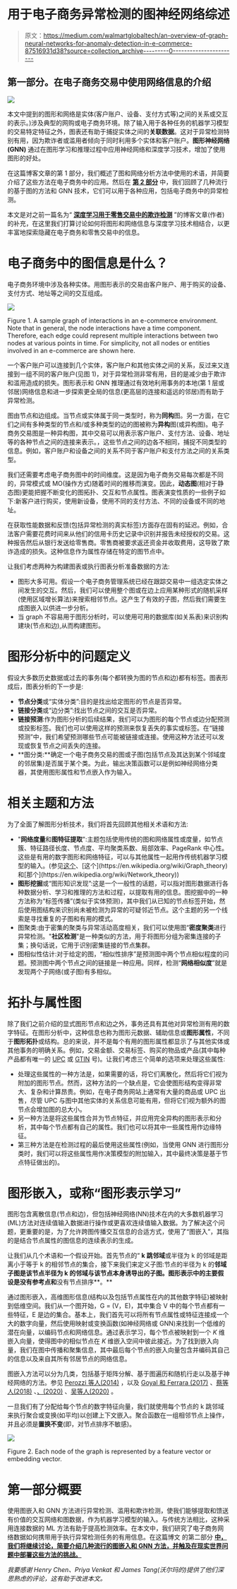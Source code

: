# 用于电子商务异常检测的图神经网络综述

> 原文：<https://medium.com/walmartglobaltech/an-overview-of-graph-neural-networks-for-anomaly-detection-in-e-commerce-87516931d38?source=collection_archive---------0----------------------->

## 第一部分。在电子商务交易中使用网络信息的介绍

![](img/e399a5fd95ced13823e27b0b19bb7ca4.png)

本文中提到的图形和网络是实体(客户账户、设备、支付方式等)之间的关系或交互的表示。)涉及典型的网购或电子商务环境。除了输入用于各种任务的机器学习模型的交易特定特征之外，图表还有助于捕捉实体之间的**关联数据**。这对于异常检测特别有用，因为欺诈者或滥用者倾向于同时利用多个实体和客户账户。**图形神经网络(GNN)** 通过在图形学习和推理过程中应用神经网络和深度学习技术，增加了使用图形的好处。

在这篇博客文章的第 1 部分，我们概述了图和网络分析方法中使用的术语，并简要介绍了这些方法在电子商务中的应用。然后在 [**第 2 部分**](/walmartglobaltech/an-overview-of-graph-neural-networks-for-anomaly-detection-in-e-commerce-b4c165b8f08a) 中，我们回顾了几种流行的基于图的方法和 GNN 技术，它们可以用于各种应用，包括电子商务中的异常检测。

本文是对之前一篇名为“ [**深度学习用于零售交易中的欺诈检测**](/walmartglobaltech/deep-learning-for-fraud-detection-in-retail-transactions-564d31e5d1a3) ”的博客文章(作者)的补充，在这里我们打算讨论如何将图形和网络信息与深度学习技术相结合，以更丰富地探索隐藏在电子商务和零售交易中的信息。

# **电子商务中的图信息是什么？**

电子商务环境中涉及各种实体。用图形表示的交易由客户账户、用于购买的设备、支付方式、地址等之间的交互组成。

![](img/4da05a914725324d1532d035bca97ee4.png)

Figure 1\. A sample graph of interactions in an e-commerce environment. Note that in general, the node interactions have a time component. Therefore, each edge could represent multiple interactions between two nodes at various points in time. For simplicity, not all nodes or entities involved in an e-commerce are shown here.

一个客户账户可以连接到几个实体，客户账户和其他实体之间的关系，反过来又连接到一组不同的客户账户(见图 1)，对于异常检测非常有用，目的是减少由于欺诈和滥用造成的损失。图形表示和 GNN 推理通过有效地利用事务的本地(第 1 层或邻居)网络信息和进一步探索更全局的信息(更高层的连接和遥远的邻居)而有助于异常检测。

图由节点和边组成。当节点或实体属于同一类型时，称为**同构**图。另一方面，在它们之间有多种类型的节点和/或多种类型的边的图被称为**异构**图(或异构图)。电子商务交易图是一种异构图，其中交易可以用表示客户账户、支付方法、设备、地址等的各种节点之间的连接来表示。，这些节点之间的边各不相同，捕捉不同类型的信息。例如，客户账户和设备之间的关系不同于客户账户和支付方法之间的关系类型。

我们还需要考虑电子商务图中的时间维度。这是因为电子商务交易每次都是不同的，异常模式或 MO(操作方式)随着时间的推移而演变。因此，**动态图**(相对于静态图)更能把握不断变化的图拓扑、交互和节点属性。图表演变性质的一些例子如下:新客户进行购买，使用新设备，使用不同的支付方法、不同的设备或不同的地址。

在获取性能数据和反馈(包括异常检测的真实标签)方面存在固有的延迟。例如，合法客户需要花费时间来从他们的信用卡历史记录中识别并报告未经授权的交易。这种报告然后从银行发送给零售商。零售商被要求返还资金并收取费用，这导致了欺诈造成的损失。这种信息作为属性存储在特定的图节点中。

让我们考虑两种为构建图表或执行图表分析准备数据的方法:

*   图形大多可用。假设一个电子商务管理系统已经在跟踪交易中一组选定实体之间发生的交互。然后，我们可以使用整个图或在边上应用某种形式的随机采样(使用区域增长算法)来搜索相邻节点。这产生了有效的子图，然后我们需要生成图嵌入以供进一步分析。
*   当 graph 不容易用于图形分析时，可以使用可用的数据库(如关系表)来识别构建块(节点和边),从而构建图形。

# **图形分析中的问题定义**

假设大多数历史数据或过去的事务(每个都转换为图的节点和边)都有标签。图表形成后，图表分析的下一步是:

*   **节点分类**或“实体分类”:目的是找出给定图形的节点是否异常。
*   **链接分类**或“边分类”:找出节点之间的交互是否异常。
*   **链接预测**:作为图形分析的后续结果，我们可以为图形的每个节点或边分配预测或投影标签。我们也可以使用这样的预测来恢复丢失的事实或标签。在“链接预测”中，我们希望预测哪些节点可能被链接或连接。使用这种方法还可以发现或恢复节点之间丢失的连接。
*   **图分类:**确定一个电子商务交易的图或子图(包括节点及其达到某个邻域度的邻居集)是否属于某个类。为此，输出决策函数可以是例如神经网络分类器，其使用图形属性和节点嵌入作为输入。

# **相关主题和方法**

为了全面了解图形分析技术，我们将首先回顾其他相关术语和方法:

*   "**网络度量**和**图特征提取**":主题包括使用传统的图和网络属性或度量，如节点簇、特征路径长度、节点度、平均聚类系数、局部效率、PageRank 中心性。这些是有用的数字图形和网络特征，可以与其他属性一起用作传统机器学习模型的输入。(参见[这个](https://en.wikipedia.org/wiki/Graph_(discrete_mathematics))、[这个](https://en.wikipedia.org/wiki/Graph_theory)和[那个](https://en.wikipedia.org/wiki/Network_theory))
*   **图形挖掘**或“图形知识发现”:这是一个一般性的话题，可以指对图形数据进行各种数据分析、学习和推理的方法和过程，以提取有用的信息。图挖掘中的一种方法称为“标签传播”(类似于实体预测)，其中我们从已知的节点标签开始，然后使用图结构来识别尚未被检测为异常的可疑邻近节点。这个主题的另一个线索是寻找重复的子图和有用的模式。
*   图聚类:由于密集的聚类与异常活动高度相关，我们可以使用图“**密度聚类**进行异常检测。"**社区检测**"是一种类似的方法，用于将图形分组为密集连接的子集；换句话说，它用于识别密集链接的节点集群。
*   图相似性估计:对于给定的图，“相似性排序”是预测图中两个节点相似程度的问题。预测图中两个节点之间的链接是一种应用。同样，检测“**网络相似度**”就是发现两个子网络(或子图)有多相似。

# **拓扑与属性图**

除了我们之前介绍的显式图形节点和边之外，事务还具有其他对异常检测有用的数字特征。在图形分析中，这种信息也称为图形元数据、辅助信息或**图形属性**，不同于**图形拓扑**或结构。总的来说，并不是每个有用的图形属性都显示了与其他实体或其他事务的明确关系。例如，交易金额、交易标签、购买的物品或产品(其中每种产品都有唯一的 [UPC](https://en.wikipedia.org/wiki/Universal_Product_Code) 或 [GTIN](https://en.wikipedia.org/wiki/Global_Trade_Item_Number) 号)。让我们考虑三个简单的选项来处理这些属性:

*   处理这些属性的一种方法是，如果需要的话，将它们离散化，然后将它们视为附加的图形节点。然而，这种方法的一个缺点是，它会使图形结构变得非常大、复杂和计算昂贵。例如，在电子商务网站上通常有大量的商品或 UPC 出售，尽管 UPC 与图中其他实体的关系信息可能有用，但将它们视为额外的图节点会增加图的总大小。
*   另一种方法是将这些属性合并为节点特征，并应用完全异构的图形表示和分析，其中每个节点都有自己的属性。我们也可以将其中一些属性用作边缘特征。
*   第三种方法是在检测过程的最后使用这些属性(例如，当使用 GNN 进行图形分类时，我们可以将这些属性用作决策模型的附加输入，其中最终决策是基于节点特征做出的)。

# **图形嵌入，或称“图形表示学习”**

图形包含离散信息(节点和边)，但包括神经网络(NN)技术在内的大多数机器学习(ML)方法对连续值输入数据进行操作或更喜欢连续值输入数据。为了解决这个问题，更重要的是，为了允许跨图传播交互信息的合适方式，使用了“图嵌入”，其指的是结合节点属性的图信息的连续表示的生成。

让我们从几个术语和一个假设开始。首先节点的“ **k 跳邻域**或半径为 k 的邻域是距离小于等于 k 的相邻节点的集合，接下来我们来定义子图:节点的半径为 k 的**邻域子图是该节点半径为 k 的邻域与该节点本身诱导出的子图。图形表示中的主要假设是没有参考点和**没有节点排序**。**

通过图形嵌入，高维图形信息(结构以及包括节点属性在内的其他数字特征)被映射到低维空间。我们从一个图开始，G = (V，E)，其中集合 V 中的每个节点都有一些特征，E 是边的集合。基本上，我们首先可以将所有节点属性或特征连接成一个大的数字向量，然后使用映射或变换函数(如神经网络或 GNN)来找到一个低维的潜在向量，以编码节点和网络信息。通过表示学习，每个节点被映射到一个 *K* 维嵌入向量，使得图中的相似节点在 *K* 维嵌入空间中彼此接近。为了找到嵌入向量，我们在图中传播和聚集信息，其中最后每个节点的嵌入向量包含并编码其自己的信息以及来自其所有邻居节点的网络信息。

图嵌入方法可以分为几类，包括基于矩阵分解、基于图遍历和随机行走以及基于神经网络的方法。参见 [Perozzi 等人(2014)](https://arxiv.org/abs/1403.6652) ，以及 [Goyal 和 Ferrara (2017)](https://arxiv.org/pdf/1705.02801.pdf) 、[蔡等人(2018)](https://arxiv.org/abs/1709.07604) 、[、(2020)](https://arxiv.org/abs/2012.08019) 、[吴等人(2020)](https://arxiv.org/abs/1901.00596) 。

一旦我们有了分配给每个节点的数字特征向量，我们就使用每个节点的 k 跳邻域来执行聚合或变换(如平均)以创建上下文嵌入。聚合函数在一组相邻节点上操作，并且必须是**置换不变**(即，对节点排序不敏感)。

![](img/17068ebe24f063047e15f60cc93115b2.png)

Figure 2\. Each node of the graph is represented by a feature vector or embedding vector.

# **第一部分概要**

使用图嵌入和 GNN 方法进行异常检测、滥用和欺诈检测，使我们能够提取和馈送有价值的交互网络和图数据，作为机器学习模型的输入。与传统方法相比，这种采用连接数据的 ML 方法有助于提高检测效率。在本文中，我们研究了电子商务网络数据如何携带用于执行异常检测任务的有用信息。在这篇博文 的第二部分 [**中，我们将继续讨论，简要介绍几种流行的图嵌入和 GNN 方法，并触及在现实世界问题中部署这些方法的挑战。**](/walmartglobaltech/an-overview-of-graph-neural-networks-for-anomaly-detection-in-e-commerce-b4c165b8f08a)

*我要感谢 Henry Chen、Priya Venkat 和 James Tang(沃尔玛的)提供了他们深思熟虑的评论，这有助于改进本文。*